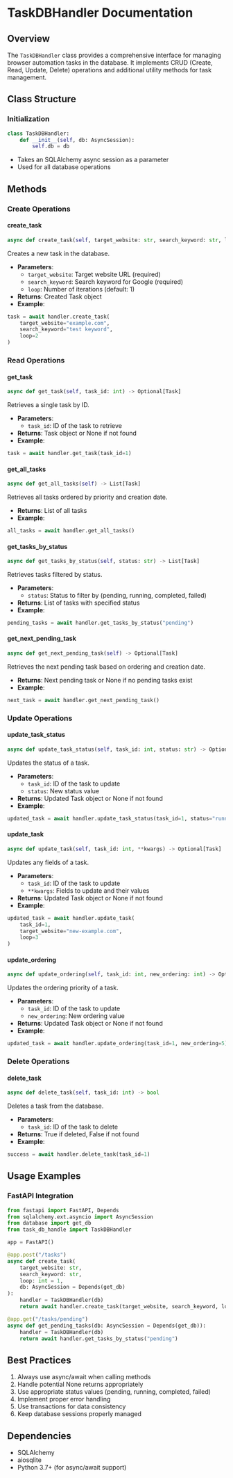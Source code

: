 # TaskDBHandler Documentation

## Overview
The `TaskDBHandler` class provides a comprehensive interface for managing browser automation tasks in the database. It implements CRUD (Create, Read, Update, Delete) operations and additional utility methods for task management.

## Class Structure

### Initialization
```python
class TaskDBHandler:
    def __init__(self, db: AsyncSession):
        self.db = db
```
- Takes an SQLAlchemy async session as a parameter
- Used for all database operations

## Methods

### Create Operations

#### create_task
```python
async def create_task(self, target_website: str, search_keyword: str, loop: int = 1) -> Task
```
Creates a new task in the database.
- **Parameters**:
  - `target_website`: Target website URL (required)
  - `search_keyword`: Search keyword for Google (required)
  - `loop`: Number of iterations (default: 1)
- **Returns**: Created Task object
- **Example**:
```python
task = await handler.create_task(
    target_website="example.com",
    search_keyword="test keyword",
    loop=2
)
```

### Read Operations

#### get_task
```python
async def get_task(self, task_id: int) -> Optional[Task]
```
Retrieves a single task by ID.
- **Parameters**:
  - `task_id`: ID of the task to retrieve
- **Returns**: Task object or None if not found
- **Example**:
```python
task = await handler.get_task(task_id=1)
```

#### get_all_tasks
```python
async def get_all_tasks(self) -> List[Task]
```
Retrieves all tasks ordered by priority and creation date.
- **Returns**: List of all tasks
- **Example**:
```python
all_tasks = await handler.get_all_tasks()
```

#### get_tasks_by_status
```python
async def get_tasks_by_status(self, status: str) -> List[Task]
```
Retrieves tasks filtered by status.
- **Parameters**:
  - `status`: Status to filter by (pending, running, completed, failed)
- **Returns**: List of tasks with specified status
- **Example**:
```python
pending_tasks = await handler.get_tasks_by_status("pending")
```

#### get_next_pending_task
```python
async def get_next_pending_task(self) -> Optional[Task]
```
Retrieves the next pending task based on ordering and creation date.
- **Returns**: Next pending task or None if no pending tasks exist
- **Example**:
```python
next_task = await handler.get_next_pending_task()
```

### Update Operations

#### update_task_status
```python
async def update_task_status(self, task_id: int, status: str) -> Optional[Task]
```
Updates the status of a task.
- **Parameters**:
  - `task_id`: ID of the task to update
  - `status`: New status value
- **Returns**: Updated Task object or None if not found
- **Example**:
```python
updated_task = await handler.update_task_status(task_id=1, status="running")
```

#### update_task
```python
async def update_task(self, task_id: int, **kwargs) -> Optional[Task]
```
Updates any fields of a task.
- **Parameters**:
  - `task_id`: ID of the task to update
  - `**kwargs`: Fields to update and their values
- **Returns**: Updated Task object or None if not found
- **Example**:
```python
updated_task = await handler.update_task(
    task_id=1,
    target_website="new-example.com",
    loop=3
)
```

#### update_ordering
```python
async def update_ordering(self, task_id: int, new_ordering: int) -> Optional[Task]
```
Updates the ordering priority of a task.
- **Parameters**:
  - `task_id`: ID of the task to update
  - `new_ordering`: New ordering value
- **Returns**: Updated Task object or None if not found
- **Example**:
```python
updated_task = await handler.update_ordering(task_id=1, new_ordering=5)
```

### Delete Operations

#### delete_task
```python
async def delete_task(self, task_id: int) -> bool
```
Deletes a task from the database.
- **Parameters**:
  - `task_id`: ID of the task to delete
- **Returns**: True if deleted, False if not found
- **Example**:
```python
success = await handler.delete_task(task_id=1)
```

## Usage Examples

### FastAPI Integration
```python
from fastapi import FastAPI, Depends
from sqlalchemy.ext.asyncio import AsyncSession
from database import get_db
from task_db_handle import TaskDBHandler

app = FastAPI()

@app.post("/tasks")
async def create_task(
    target_website: str,
    search_keyword: str,
    loop: int = 1,
    db: AsyncSession = Depends(get_db)
):
    handler = TaskDBHandler(db)
    return await handler.create_task(target_website, search_keyword, loop)

@app.get("/tasks/pending")
async def get_pending_tasks(db: AsyncSession = Depends(get_db)):
    handler = TaskDBHandler(db)
    return await handler.get_tasks_by_status("pending")
```

## Best Practices
1. Always use async/await when calling methods
2. Handle potential None returns appropriately
3. Use appropriate status values (pending, running, completed, failed)
4. Implement proper error handling
5. Use transactions for data consistency
6. Keep database sessions properly managed

## Dependencies
- SQLAlchemy
- aiosqlite
- Python 3.7+ (for async/await support)
